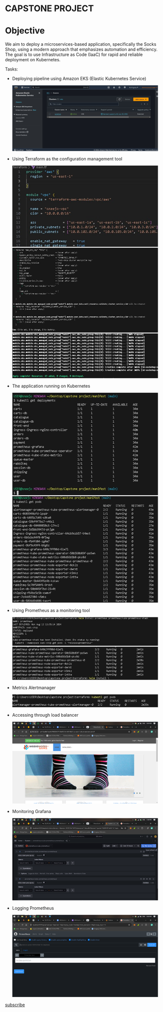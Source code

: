 # CAPSTONE PROJECT

# Objective

  We aim to deploy a microservices-based application, specifically the Socks Shop, using a modern approach that emphasizes automation and efficiency. The goal is to use Infrastructure as Code (IaaC) for rapid and reliable deployment on Kubernetes.

Tasks:

* Deploying pipeline using Amazon EKS (Elastic Kubernetes Service)
     
     ![using aws](./img/pipeline.jpg)

* Using Terraform as the configuration management tool

     ![Using terraform](./img/using%20terraform.jpg)
     ![terraform plan](./img/terra%20plan.jpg)
     ![apply](./img/apply.jpg)

* The application running on Kubernetes
  
  ![deploying on kubernetes cluster](./img/running%20on%20k8s.jpg)
  ![pods](./img/pods.jpg)

* Using Prometheus as a monitoring tool
  
  ![prometheus install](./img/using%20prom.jpg)
  ![pods](./img/prom.jpg)

* Metrics Alertmanager

   ![alert](./img/alertman.jpg)

* Accessing through load balancer

   ![sock](./img/sock.png)

* Monitoring Grafana

   ![gra](./img/grafana.png)

* Logging Prometheus

   ![prom](./img/prometheus.png)

[subscribe](https://www.youtube.com/@SaintNaki)
